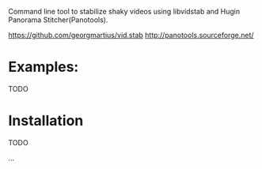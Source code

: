 
Command line tool to stabilize shaky videos using libvidstab and Hugin Panorama Stitcher(Panotools).

https://github.com/georgmartius/vid.stab
http://panotools.sourceforge.net/

# Examples:

TODO

# Installation

TODO

...
